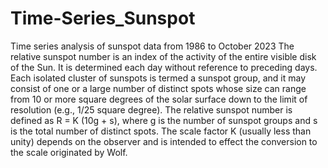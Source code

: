 # Time-Series_Sunspot
Time series analysis of sunspot data from 1986 to October 2023
The relative sunspot number is an index of the activity of the entire visible disk of the Sun.
It is determined each day without reference to preceding days.
Each isolated cluster of sunspots is termed a sunspot group, 
and it may consist of one or a large number of distinct spots whose 
size can range from 10 or more square degrees of the solar surface down to
the limit of resolution (e.g., 1/25 square degree). 
The relative sunspot number is defined as
R = K (10g + s), where g is the number of sunspot groups 
and s is the total number of distinct spots. 
The scale factor K (usually less than unity) depends on the observer and is intended to effect the conversion to the scale originated by Wolf.
